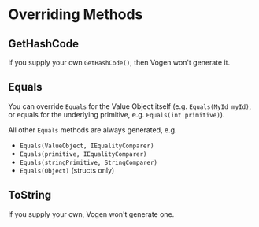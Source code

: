 # Overriding Methods

## GetHashCode

If you supply your own `GetHashCode()`, then Vogen won't generate it.

## Equals

You can override `Equals` for the Value Object itself (e.g. `Equals(MyId myId)`, or equals for the underlying 
primitive, e.g. `Equals(int primitive)`).

All other `Equals` methods are always generated, e.g.

* `Equals(ValueObject, IEqualityComparer)`
* `Equals(primitive, IEqualityComparer)`
* `Equals(stringPrimitive, StringComparer)`
* `Equals(Object)` (structs only)

## ToString
If you supply your own, Vogen won't generate one.